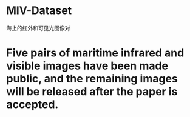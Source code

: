 # MIV-Dataset
海上的红外和可见光图像对
# Five pairs of maritime infrared and visible images have been made public, and the remaining images will be released after the paper is accepted.
